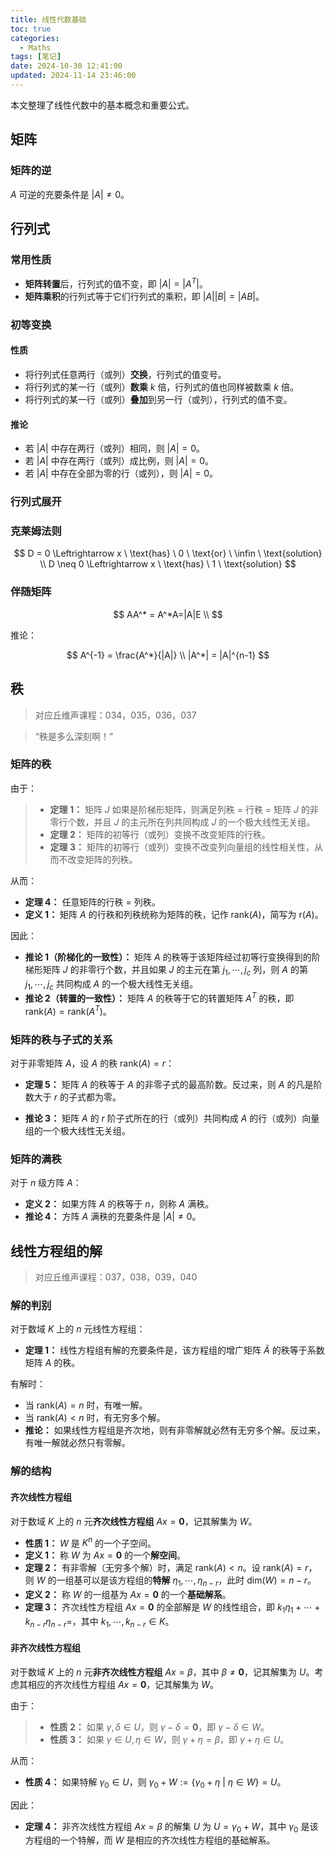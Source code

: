 ```yaml
---
title: 线性代数基础
toc: true
categories:
  - Maths
tags: [笔记]
date: 2024-10-30 12:41:00
updated: 2024-11-14 23:46:00
---
```


本文整理了线性代数中的基本概念和重要公式。

<!-- more -->

## 矩阵

### 矩阵的逆

$A$ 可逆的充要条件是 $|A| \neq 0$。

## 行列式

### 常用性质

- **矩阵转置**后，行列式的值不变，即 $|A| = |A^T|$。
- **矩阵乘积**的行列式等于它们行列式的乘积，即 $|A||B| = |AB|$。

### 初等变换

#### 性质

- 将行列式任意两行（或列）**交换**，行列式的值变号。
- 将行列式的某一行（或列）**数乘** $k$ 倍，行列式的值也同样被数乘 $k$ 倍。
- 将行列式的某一行（或列）**叠加**到另一行（或列），行列式的值不变。

#### 推论

- 若 $|A|$ 中存在两行（或列）相同，则 $|A| = 0$。
- 若 $|A|$ 中存在两行（或列）成比例，则 $|A| = 0$。
- 若 $|A|$ 中存在全部为零的行（或列），则 $|A| = 0$。

### 行列式展开

### 克莱姆法则

$$
D = 0 \Leftrightarrow x \ \text{has} \ 0 \ \text{or} \ \infin \ \text{solution} \\
D \neq 0 \Leftrightarrow x \ \text{has} \ 1 \ \text{solution}
$$

### 伴随矩阵

$$
AA^* = A^*A=|A|E \\
$$

推论：

$$
A^{-1} = \frac{A^*}{|A|} \\
|A^*| = |A|^{n-1}
$$

## 秩

> 对应丘维声课程：034，035，036，037

> “秩是多么深刻啊！”

### 矩阵的秩

由于：

> - **定理 1：** 矩阵 $J$ 如果是阶梯形矩阵，则满足列秩 $=$ 行秩 $=$ 矩阵 $J$ 的非零行个数，并且 $J$ 的主元所在列共同构成 $J$ 的一个极大线性无关组。
> - **定理 2：** 矩阵的初等行（或列）变换不改变矩阵的行秩。
> - **定理 3：** 矩阵的初等行（或列）变换不改变列向量组的线性相关性，从而不改变矩阵的列秩。

从而：

- **定理 4：** 任意矩阵的行秩 $=$ 列秩。
- **定义 1：** 矩阵 $A$ 的行秩和列秩统称为矩阵的秩，记作 $\text{rank}(A)$，简写为 $\text{r}(A)$。

因此：

- **推论 1（阶梯化的一致性）：** 矩阵 $A$ 的秩等于该矩阵经过初等行变换得到的阶梯形矩阵 $J$ 的非零行个数，并且如果 $J$ 的主元在第 $j_1,\cdots,j_c$ 列，则 $A$ 的第 $j_1,\cdots,j_c$ 共同构成 $A$ 的一个极大线性无关组。
- **推论 2（转置的一致性）：** 矩阵 $A$ 的秩等于它的转置矩阵 $A^T$ 的秩，即 $\text{rank}(A) = \text{rank}(A^T)$。

### 矩阵的秩与子式的关系

对于非零矩阵 $A$，设 $A$ 的秩 $\text{rank}(A) = r$：

- **定理 5：** 矩阵 $A$ 的秩等于 $A$ 的非零子式的最高阶数。反过来，则 $A$ 的凡是阶数大于 $r$ 的子式都为零。

- **推论 3：** 矩阵 $A$ 的 $r$ 阶子式所在的行（或列）共同构成 $A$ 的行（或列）向量组的一个极大线性无关组。

### 矩阵的满秩

对于 $n$ 级方阵 $A$：

- **定义 2：** 如果方阵 $A$ 的秩等于 $n$，则称 $A$ 满秩。
- **推论 4：** 方阵 $A$ 满秩的充要条件是 $|A| \neq 0$。

## 线性方程组的解

> 对应丘维声课程：037，038，039，040

### 解的判别

对于数域 $K$ 上的 $n$ 元线性方程组：

- **定理 1：** 线性方程组有解的充要条件是，该方程组的增广矩阵 $\tilde{A}$ 的秩等于系数矩阵 $A$ 的秩。

有解时：

- 当 $\text{rank}(A) = n$ 时，有唯一解。
- 当 $\text{rank}(A) < n$ 时，有无穷多个解。
- **推论：** 如果线性方程组是齐次地，则有非零解就必然有无穷多个解。反过来，有唯一解就必然只有零解。

### 解的结构

#### 齐次线性方程组

对于数域 $K$ 上的 $n$ 元**齐次线性方程组** $Ax=\mathbf{0}$，记其解集为 $W$。

- **性质 1：** $W$ 是 $K^n$ 的一个子空间。
- **定义 1：** 称 $W$ 为 $Ax=\mathbf{0}$ 的一个**解空间**。
- **定理 2：** 有非零解（无穷多个解）时，满足 $\text{rank}(A) < n$。设 $\text{rank}(A) = r$，则 $W$ 的一组基可以是该方程组的**特解** $\eta_1,\cdots,\eta_{n-r}$，此时 $\text{dim}(W) = n - r$。
- **定义 2：** 称 $W$ 的一组基为 $Ax=\mathbf{0}$ 的一个**基础解系**。
- **定理 3：** 齐次线性方程组 $Ax=\mathbf{0}$ 的全部解是 $W$ 的线性组合，即 $k_1\eta_1+\cdots+k_{n-r}\eta_{n-r}=$，其中 $k_1,\cdots,k_{n-r} \in K$。

#### 非齐次线性方程组

对于数域 $K$ 上的 $n$ 元**非齐次线性方程组** $Ax=\beta$，其中 $\beta \neq \mathbf{0}$，记其解集为 $U$。考虑其相应的齐次线性方程组 $Ax=\mathbf{0}$，记其解集为 $W$。

由于：

> - **性质 2：** 如果 $\gamma, \delta \in U$，则 $\gamma - \delta = \mathbf{0}$，即 $\gamma - \delta \in W$。
> - **性质 3：** 如果 $\gamma \in U, \eta \in W$，则 $\gamma + \eta = \beta$，即 $\gamma + \eta \in U$。

从而：

- **性质 4：** 如果特解 $\gamma_0 \in U$，则 $\gamma_0 + W := \{\gamma_0 + \eta \ | \ \eta \in W\} = U$。

因此：

- **定理 4：** 非齐次线性方程组 $Ax=\beta$ 的解集 $U$ 为 $U = \gamma_0 + W$，其中 $\gamma_0$ 是该方程组的一个特解，而 $W$ 是相应的齐次线性方程组的基础解系。
